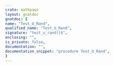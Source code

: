```yaml
---
crate: mathpaqs
layout: gnatdoc
gnatdoc: {
name: "Test_U_Rand",
qualified_name: "Test_U_Rand",
signature: "test_u_rand()$",
enclosing: "",
is_private: false,
documentation: "",
documentation_snippet: "procedure Test_U_Rand",
}
---
```

